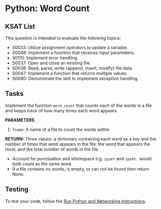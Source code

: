 # Python: Word Count
## KSAT List
This question is intended to evaluate the following topics:
- S0033: Utilize assignment operators to update a variable.
- S0048: Implement a function that receives input parameters.
- S0110: Implement error handling.
- S0037: Open and close an existing file.
- S0038: Read, parse, write (append, insert, modify) file data.
- S0047: Implement a function that returns multiple values.
- S0080: Demonstrate the skill to implement exception handling.

## Tasks
Implement the function `word_count` that counts each of the words in a file and keeps track of how many times each word
appears. 

**PARAMETERS**
1. `fname`: A name of a file to count the words within

**RETURN:** Three values: a dictionary containing each word as a key and the number of times that word appears in the 
file; the word that appears the most; and the total number of words in the file

- Account for punctuation and whitespace e.g. `ipset` and `ipset.` would both count as the same word. 
- If a file contains no words, is empty, or can not be found then return None.

## Testing
To test your code, follow the [Run Python and Networking instructions](https://gitlab.com/90cos/cyv/cyber-capability-developer-ccd/ccd-master-question-file/-/blob/master/performance/exam_files/compile-instructions.md).
